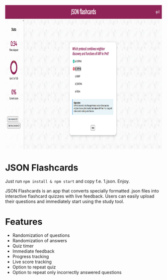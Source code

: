 <div style="text-align: center;">
  <img src="etc/image.png" width="926.5" height="463.5">
</div>

# JSON Flashcards

Just run ```npm install & npm start``` and copy f.e. 1.json. Enjoy.

JSON Flashcards is an app that converts specially formatted .json files into interactive flashcard quizzes with live feedback. Users can easily upload their questions and immediately start using the study tool.

# Features
- Randomization of questions
- Randomization of answers
- Quiz timer
- Immediate feedback
- Progress tracking
- Live score tracking
- Option to repeat quiz
- Option to repeat only incorrectly answered questions

